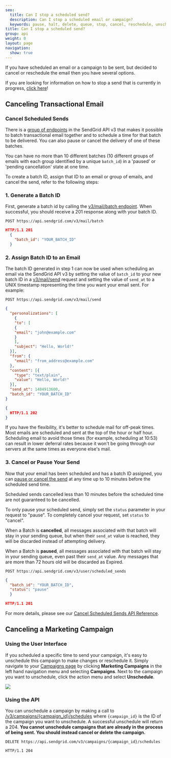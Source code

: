 ```yaml
---
seo:
  title: Can I stop a scheduled send?
  description: Can I stop a scheduled email or campaign?
  keywords: pause, halt, delete, queue, stop, cancel, reschedule, unschedule
title: Can I stop a scheduled send?
group: api
weight: 0
layout: page
navigation:
  show: true
---
```


If you have scheduled an email or a campaign to be sent, but decided to cancel or reschedule the email then you have several options.

<call-out type="warning">

If you are looking for information on how to stop a send that is currently in progress, [click here]({{root_url}}/Classroom/Send/When_Emails_Are_Sent/can_i_stop_a_send_in_progress.html)!

</call-out>

## 	Canceling Transactional Email
 	
 ### 	Cancel Scheduled Sends
 	
There is a [group of endpoints]({{root_url}}/API_Reference/Web_API_v3/cancel_schedule_send.html) in the SendGrid API v3 that makes it possible to batch transactional email together and to schedule a time for that batch to be delivered. You can also pause or cancel the delivery of one of these batches.

<call-out>

You can have no more than 10 different batches (10 different groups of emails with each group identified by a unique `batch_id`) in a 'paused' or 'pending cancellation' state at one time.

</call-out>

To create a batch ID, assign that ID to an email or group of emails, and cancel the send, refer to the following steps:

 ### 	1. Generate a Batch ID
 	
First, generate a batch id by calling the [v3/mail/batch endpoint]({{root_url}}/API_Reference/Web_API_v3/cancel_schedule_send.html#-Batch-IDs). When successful, you should receive a 201 response along with your batch ID.

`POST https://api.sendgrid.com/v3/mail/batch`
``` json
HTTP/1.1 201
  {
    "batch_id": "YOUR_BATCH_ID"
  }
```

 ### 	2. Assign Batch ID to an Email
 	
The batch ID generated in step 1 can now be used when scheduling an email via the SendGrid API v3 by setting the value of `batch_id` to your new batch ID in a [v3/mail/send]({{root_url}}/API_Reference/Web_API_v3/Mail/index.html) request and setting the value of `send_at` to a UNIX timestamp representing the time you want your email sent. For example:

`POST https://api.sendgrid.com/v3/mail/send`

``` json
{
  "personalizations": [
    {
    "to": [
    {
    "email": "john@example.com"
    }
    ],
    "subject": "Hello, World!"
  }],
  "from": {
    "email": "from_address@example.com"
  },
  "content": [{
    "type": "text/plain",
    "value": "Hello, World!"
  }],
  "send_at": 1484913600,
  "batch_id": "YOUR_BATCH_ID"
}
```
``` json
{
  HTTP/1.1 202
}
```

<call-out>

If you have the flexibility, it's better to schedule mail for off-peak times. Most emails are scheduled and sent at the top of the hour or half hour. Scheduling email to avoid those times (for example, scheduling at 10:53) can result in lower deferral rates because it won't be going through our servers at the same times as everyone else's mail.

</call-out>

 ### 	3. Cancel or Pause Your Send
 	
Now that your email has been scheduled and has a batch ID assigned, you can [pause or cancel the send]({{root_url}}/API_Reference/Web_API_v3/cancel_schedule_send.html#-Cancel-Scheduled-Sends) at any time up to 10 minutes before the scheduled send time.

<call-out type="warning">

Scheduled sends cancelled less than 10 minutes before the scheduled time are not guaranteed to be cancelled.

</call-out>

To only pause your scheduled send, simply set the `status` parameter in your request to "pause". To completely cancel your request, set `status` to "cancel".

When a Batch is **cancelled**, all messages associated with that batch will stay in your sending queue, but when their `send_at` value is reached, they will be discarded instead of attempting delivery.

When a Batch is **paused**, all messages associated with that batch will stay in your sending queue, even past their `send_at` value. Any messages that are more than 72 hours old will be discarded as Expired.

`POST https://api.sendgrid.com/v3/user/scheduled_sends`
``` json
{
  "batch_id": "YOUR_BATCH_ID",
  "status": "pause"
  }
```

``` json
HTTP/1.1 201
```

For more details, please see our [Cancel Scheduled Sends API Reference]({{root_url}}/API_Reference/Web_API_v3/cancel_schedule_send.html).

## 	Canceling a Marketing Campaign
 	
 ### 	Using the User Interface
 	
If you scheduled a specific time to send your campaign, it's easy to unschedule this campaign to make changes or reschedule it. Simply navigate to your [Campaigns page](https://sendgrid.com/marketing_campaigns/ui/campaigns) by clicking **Marketing Campaigns** in the left hand navigation menu and selecting **Campaigns**. Next to the campaign you want to unschedule, click the action menu and select **Unschedule**.

![]({{root_url}}/images/unschedule_campaign.gif)

 ### 	Using the API
 	
You can unschedule a campaign by making a call to [/v3/campaigns/{campaign_id}/schedules]({{root_url}}/API_Reference/Web_API_v3/Marketing_Campaigns/campaigns.html#Unschedule-a-Scheduled-Campaign-DELETE) where `{campaign_id}` is the ID of the campaign you want to unschedule. A successful unschedule will return a 204. **You cannot unschedule campaigns that are already in the process of being sent. You should instead cancel or delete the campaign.**

`DELETE https://api.sendgrid.com/v3/campaigns/{campaign_id}/schedules`

`HTTP/1.1 204`